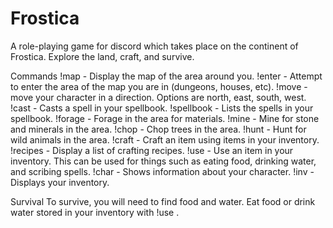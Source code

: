 # Frostica
A role-playing game for discord which takes place on the continent of Frostica. Explore the land, craft, and survive.


Commands
!map - Display the map of the area around you.
!enter - Attempt to enter the area of the map you are in (dungeons, houses, etc).
!move <direction> - move your character in a direction. Options are north, east, south, west.
!cast <spell> - Casts a spell in your spellbook.
!spellbook - Lists the spells in your spellbook.
!forage - Forage in the area for materials.
!mine - Mine for stone and minerals in the area.
!chop - Chop trees in the area.
!hunt - Hunt for wild animals in the area.
!craft <item> - Craft an item using items in your inventory.
!recipes - Display a list of crafting recipes.
!use <item> - Use an item in your inventory. This can be used for things such as eating food, drinking water, and scribing spells.
!char - Shows information about your character.
!inv - Displays your inventory.

Survival
To survive, you will need to find food and water. Eat food or drink water stored in your inventory with !use <item>.

